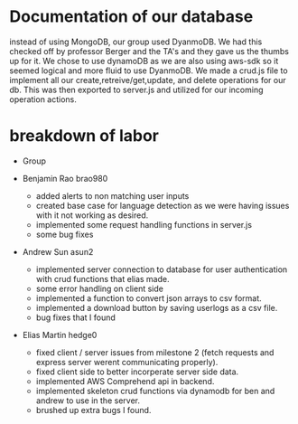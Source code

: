 # Documentation of our database
instead of using MongoDB, our group used DyanmoDB. We had this checked off by professor Berger and the TA's and they gave us the thumbs up for it.
 We chose to use dynamoDB as we are also using aws-sdk so it seemed logical and more fluid to use DyanmoDB. 
 We made a crud.js file to implement all our create,retreive/get,update, and delete operations for our db. 
 This was then exported to  server.js and utilized for our incoming operation actions.
# breakdown of labor
* Group

* Benjamin Rao brao980 
    - added alerts to non matching  user inputs 
    - created base case for language detection as we were having issues with it not working as desired. 
    - implemented some request handling functions in server.js 
    - some bug fixes
* Andrew Sun asun2
    - implemented server connection to database for user authentication with crud functions that elias made.
    - some error handling on client side
    - implemented a function to convert json arrays to csv format.
    - implemented a download button by saving userlogs as a csv file.
    - bug fixes that I found

* Elias Martin hedge0
    - fixed client / server issues from milestone 2 (fetch requests and express server werent communicating properly).
    - fixed client side to better incorperate server side data.
    - implemented AWS Comprehend api in backend.
    - implemented skeleton crud functions via dynamodb for ben and andrew to use in the server.
    - brushed up extra bugs I found.
